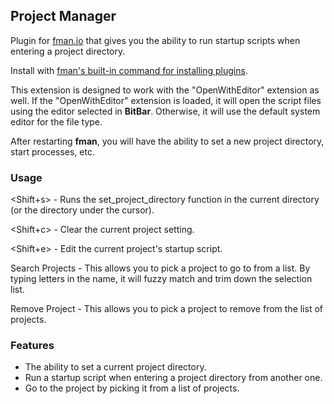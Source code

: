 ## Project Manager

Plugin for [fman.io](https://fman.io) that gives you the ability to run startup
scripts when entering a project directory.

Install with [fman's built-in command for installing plugins](https://fman.io/docs/installing-plugins). 

This extension is designed to work with the "OpenWithEditor" extension as well. If 
the "OpenWithEditor" extension is loaded, it will open the script files using the
editor selected in **BitBar**. Otherwise, it will use the default system editor 
for the file type.

After restarting **fman**, you will have the ability to set a new project directory, 
start processes, etc.

### Usage

<Shift+s>  - Runs the set_project_directory function in the current directory (or the directory under the cursor).

<Shift+c> - Clear the current project setting.

<Shift+e> - Edit the current project's startup script.

Search Projects - This allows you to pick a project to go to from a list. By typing letters in the name, it will fuzzy match and trim down the selection list.

Remove Project - This allows you to pick a project to remove from the list of projects.

### Features

 - The ability to set a current project directory.
 - Run a startup script when entering a project directory from another one.
 - Go to the project by picking it from a list of projects.
